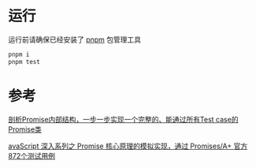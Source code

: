 # 运行
运行前请确保已经安装了 [pnpm](https://pnpm.io/zh/) 包管理工具
```js
pnpm i
pnpm test
```
# 参考
[剖析Promise内部结构，一步一步实现一个完整的、能通过所有Test case的Promise类](https://github.com/xieranmaya/blog/issues/3)  

[avaScript 深入系列之 Promise 核心原理的模拟实现，通过 Promises/A+ 官方872个测试用例
](https://github.com/yuanyuanbyte/Blog/issues/125)